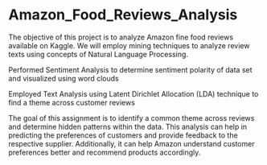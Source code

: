 # Amazon_Food_Reviews_Analysis
The objective of this project is to analyze Amazon fine food reviews available on Kaggle. We will employ mining techniques to analyze review texts using concepts of Natural Language Processing. 

Performed Sentiment Analysis to determine sentiment polarity of data set and visualized using word clouds

Employed Text Analysis using Latent Dirichlet Allocation (LDA) technique to find a theme across customer reviews

The goal of this assignment is to identify a common theme across reviews and determine hidden patterns within the data. This analysis can help in predicting the preferences of customers and provide feedback to the respective supplier. Additionally, it can help Amazon understand customer preferences better and recommend products accordingly. 
